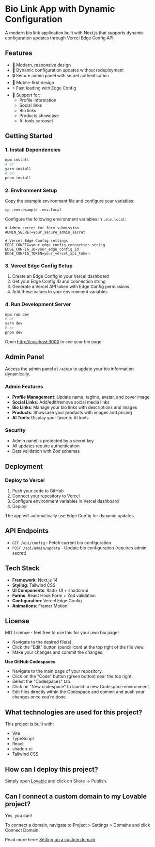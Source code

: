 # Bio Link App with Dynamic Configuration

A modern bio link application built with Next.js that supports dynamic configuration updates through Vercel Edge Config API.

## Features

- 🎨 Modern, responsive design
- 🔧 Dynamic configuration updates without redeployment
- 🔒 Secure admin panel with secret authentication
- 📱 Mobile-first design
- ⚡ Fast loading with Edge Config
- 🎯 Support for:
  - Profile information
  - Social links
  - Bio links
  - Products showcase
  - AI tools carousel

## Getting Started

### 1. Install Dependencies

```bash
npm install
# or
yarn install
# or
pnpm install
```

### 2. Environment Setup

Copy the example environment file and configure your variables:

```bash
cp .env.example .env.local
```

Configure the following environment variables in `.env.local`:

```env
# Admin secret for form submission
ADMIN_SECRET=your_secure_admin_secret

# Vercel Edge Config settings
EDGE_CONFIG=your_edge_config_connection_string
EDGE_CONFIG_ID=your_edge_config_id
EDGE_CONFIG_TOKEN=your_vercel_api_token
```

### 3. Vercel Edge Config Setup

1. Create an Edge Config in your Vercel dashboard
2. Get your Edge Config ID and connection string
3. Generate a Vercel API token with Edge Config permissions
4. Add these values to your environment variables

### 4. Run Development Server

```bash
npm run dev
# or
yarn dev
# or
pnpm dev
```

Open [http://localhost:3000](http://localhost:3000) to see your bio page.

## Admin Panel

Access the admin panel at `/admin` to update your bio information dynamically.

### Admin Features

- **Profile Management**: Update name, tagline, avatar, and cover image
- **Social Links**: Add/edit/remove social media links
- **Bio Links**: Manage your bio links with descriptions and images
- **Products**: Showcase your products with images and pricing
- **AI Tools**: Display your favorite AI tools

### Security

- Admin panel is protected by a secret key
- All updates require authentication
- Data validation with Zod schemas

## Deployment

### Deploy to Vercel

1. Push your code to GitHub
2. Connect your repository to Vercel
3. Configure environment variables in Vercel dashboard
4. Deploy!

The app will automatically use Edge Config for dynamic updates.

## API Endpoints

- `GET /api/config` - Fetch current bio configuration
- `POST /api/admin/update` - Update bio configuration (requires admin secret)

## Tech Stack

- **Framework**: Next.js 14
- **Styling**: Tailwind CSS
- **UI Components**: Radix UI + shadcn/ui
- **Forms**: React Hook Form + Zod validation
- **Configuration**: Vercel Edge Config
- **Animations**: Framer Motion

## License

MIT License - feel free to use this for your own bio page!

- Navigate to the desired file(s).
- Click the "Edit" button (pencil icon) at the top right of the file view.
- Make your changes and commit the changes.

**Use GitHub Codespaces**

- Navigate to the main page of your repository.
- Click on the "Code" button (green button) near the top right.
- Select the "Codespaces" tab.
- Click on "New codespace" to launch a new Codespace environment.
- Edit files directly within the Codespace and commit and push your changes once you're done.

## What technologies are used for this project?

This project is built with:

- Vite
- TypeScript
- React
- shadcn-ui
- Tailwind CSS

## How can I deploy this project?

Simply open [Lovable](https://lovable.dev/projects/181cfc6e-f6f4-4037-b223-55da6edb3b1d) and click on Share -> Publish.

## Can I connect a custom domain to my Lovable project?

Yes, you can!

To connect a domain, navigate to Project > Settings > Domains and click Connect Domain.

Read more here: [Setting up a custom domain](https://docs.lovable.dev/tips-tricks/custom-domain#step-by-step-guide)
